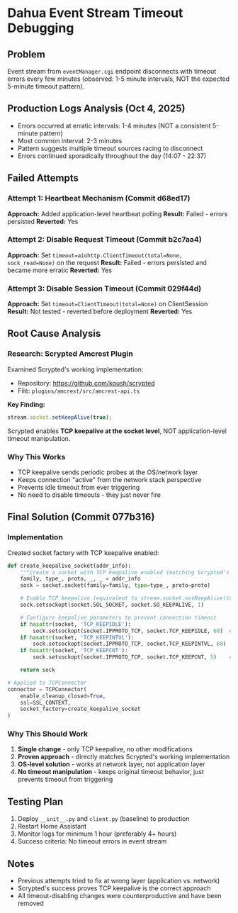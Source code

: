 # Dahua Event Stream Timeout Debugging

## Problem
Event stream from `eventManager.cgi` endpoint disconnects with timeout errors every few minutes (observed: 1-5 minute intervals, NOT the expected 5-minute timeout pattern).

## Production Logs Analysis (Oct 4, 2025)
- Errors occurred at erratic intervals: 1-4 minutes (NOT a consistent 5-minute pattern)
- Most common interval: 2-3 minutes
- Pattern suggests multiple timeout sources racing to disconnect
- Errors continued sporadically throughout the day (14:07 - 22:37)

## Failed Attempts

### Attempt 1: Heartbeat Mechanism (Commit d68ed17)
**Approach:** Added application-level heartbeat polling
**Result:** Failed - errors persisted
**Reverted:** Yes

### Attempt 2: Disable Request Timeout (Commit b2c7aa4)
**Approach:** Set `timeout=aiohttp.ClientTimeout(total=None, sock_read=None)` on the request
**Result:** Failed - errors persisted and became more erratic
**Reverted:** Yes

### Attempt 3: Disable Session Timeout (Commit 029f44d)
**Approach:** Set `timeout=ClientTimeout(total=None)` on ClientSession
**Result:** Not tested - reverted before deployment
**Reverted:** Yes

## Root Cause Analysis

### Research: Scrypted Amcrest Plugin
Examined Scrypted's working implementation:
- Repository: https://github.com/koush/scrypted
- File: `plugins/amcrest/src/amcrest-api.ts`

**Key Finding:**
```typescript
stream.socket.setKeepAlive(true);
```

Scrypted enables **TCP keepalive at the socket level**, NOT application-level timeout manipulation.

### Why This Works
- TCP keepalive sends periodic probes at the OS/network layer
- Keeps connection "active" from the network stack perspective
- Prevents idle timeout from ever triggering
- No need to disable timeouts - they just never fire

## Final Solution (Commit 077b316)

### Implementation
Created socket factory with TCP keepalive enabled:

```python
def create_keepalive_socket(addr_info):
    """Create a socket with TCP keepalive enabled (matching Scrypted's approach)."""
    family, type_, proto, _, _ = addr_info
    sock = socket.socket(family=family, type=type_, proto=proto)

    # Enable TCP keepalive (equivalent to stream.socket.setKeepAlive(true) in Scrypted)
    sock.setsockopt(socket.SOL_SOCKET, socket.SO_KEEPALIVE, 1)

    # Configure keepalive parameters to prevent connection timeout
    if hasattr(socket, 'TCP_KEEPIDLE'):
        sock.setsockopt(socket.IPPROTO_TCP, socket.TCP_KEEPIDLE, 60)  # Start after 60s idle
    if hasattr(socket, 'TCP_KEEPINTVL'):
        sock.setsockopt(socket.IPPROTO_TCP, socket.TCP_KEEPINTVL, 60)  # Probe every 60s
    if hasattr(socket, 'TCP_KEEPCNT'):
        sock.setsockopt(socket.IPPROTO_TCP, socket.TCP_KEEPCNT, 5)    # 5 failed probes

    return sock

# Applied to TCPConnector
connector = TCPConnector(
    enable_cleanup_closed=True,
    ssl=SSL_CONTEXT,
    socket_factory=create_keepalive_socket
)
```

### Why This Should Work
1. **Single change** - only TCP keepalive, no other modifications
2. **Proven approach** - directly matches Scrypted's working implementation
3. **OS-level solution** - works at network layer, not application layer
4. **No timeout manipulation** - keeps original timeout behavior, just prevents timeout from triggering

## Testing Plan
1. Deploy `__init__.py` and `client.py` (baseline) to production
2. Restart Home Assistant
3. Monitor logs for minimum 1 hour (preferably 4+ hours)
4. Success criteria: No timeout errors in event stream

## Notes
- Previous attempts tried to fix at wrong layer (application vs. network)
- Scrypted's success proves TCP keepalive is the correct approach
- All timeout-disabling changes were counterproductive and have been removed
